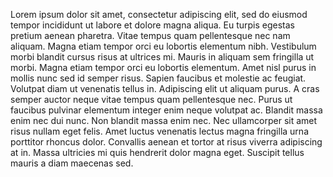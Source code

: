 Lorem ipsum dolor sit amet, consectetur adipiscing elit, sed do eiusmod tempor incididunt ut labore et dolore magna 
aliqua. Eu turpis egestas pretium aenean pharetra. Vitae tempus quam pellentesque nec nam aliquam. Magna etiam tempor 
orci eu lobortis elementum nibh. Vestibulum morbi blandit cursus risus at ultrices mi. Mauris in aliquam sem fringilla ut 
morbi. Magna etiam tempor orci eu lobortis elementum. Amet nisl purus in mollis nunc sed id semper risus. Sapien faucibus
et molestie ac feugiat. Volutpat diam ut venenatis tellus in. Adipiscing elit ut aliquam purus. A cras semper auctor 
neque vitae tempus quam pellentesque nec. Purus ut faucibus pulvinar elementum integer enim neque volutpat ac. Blandit
massa enim nec dui nunc. Non blandit massa enim nec. Nec ullamcorper sit amet risus nullam eget felis. Amet luctus 
venenatis lectus magna fringilla urna porttitor rhoncus dolor. Convallis aenean et tortor at risus viverra adipiscing at 
in. Massa ultricies mi quis hendrerit dolor magna eget. Suscipit tellus mauris a diam maecenas sed.